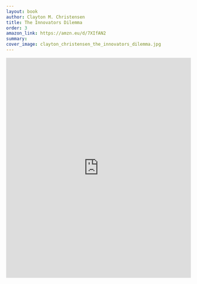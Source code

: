```yaml
---
layout: book
author: Clayton M. Christensen
title: The Innovators Dilemma
order: 3
amazon_link: https://amzn.eu/d/7XIfAN2
summary: 
cover_image: clayton_christensen_the_innovators_dilemma.jpg
---
```


<iframe type="text/html" sandbox="allow-scripts allow-same-origin allow-popups" width="100%" height="600px" frameborder="0" allowfullscreen style="max-width:100%" src="https://lesen.amazon.de/kp/card?asin=B012BLTM6I&preview=inline&linkCode=kpe&ref_=cm_sw_r_kb_dp_GX7V0NG7E8804NBQAGQ5" ></iframe>